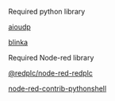 Required python library

[aioudp](https://pypi.org/project/aioudp/)

[blinka](https://pypi.org/project/Adafruit-Blinka/)

Required Node-red library

[@redplc/node-red-redplc](https://flows.nodered.org/node/@redplc/node-red-redplc)

[node-red-contrib-pythonshell](https://flows.nodered.org/node/node-red-contrib-pythonshell)
